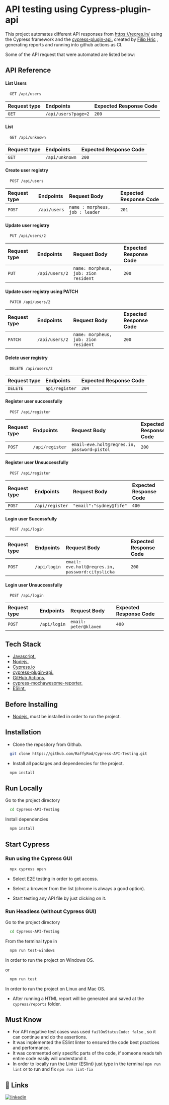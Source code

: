 # API testing using Cypress-plugin-api

This project automates different  API responses from https://reqres.in/ using the Cypress framework and the [cypress-plugin-api.](https://github.com/filiphric/cypress-plugin-api ) created by [Filip Hric](https://github.com/filiphric) , generating reports and running into github actions as CI.

Some of the API request that were automated are listed below:
## API Reference
#### List Users

```http
  GET /api/users
```

|Request type| Endpoints     | Expected Response Code                |
| :-------- | :------- | :------------------------- |
| `GET` | `/api/users?page=2` | `200` |

#### List <Resource>

```http
  GET /api/unknown
```

|Request type| Endpoints     | Expected Response Code                |
| :-------- | :------- | :------------------------- |
| `GET` | `/api/unknown` | `200` |

#### Create user registry

```http
  POST /api/users
```

|Request type| Endpoints  |Request Body   | Expected Response Code                |
| :-------- | :------- | :------------------------- |:------------------------- |
| `POST` | `/api/users` |`name : morpheus, job : leader `| `201` |

#### Update user registry

```http
  PUT /api/users/2
```

|Request type| Endpoints |  Request Body    | Expected Response Code                |
| :-------- | :------- | :------------------------- |:------------------------- |
| `PUT` | `/api/users/2` |`name: morpheus, job: zion resident`| `200` |

#### Update user registry using PATCH

```http
  PATCH /api/users/2
```

|Request type| Endpoints |  Request Body    | Expected Response Code                |
| :-------- | :------- | :------------------------- |:------------------------- |
| `PATCH` | `/api/users/2` |`name: morpheus, job: zion resident`| `200` |

#### Delete user registry

```http
  DELETE /api/users/2
```

|Request type| Endpoints     | Expected Response Code                |
| :-------- | :------- | :------------------------- |
| `DELETE` | `api/register` | `204` |

#### Register user successfully

```http
  POST /api/register
```

|Request type| Endpoints  |Request Body   | Expected Response Code                |
| :-------- | :------- |:------------------------- |:------------------------- |
| `POST` | `/api/register` | `email=eve.holt@reqres.in, password=pistol`|`200` |

#### Register user Unsuccessfully

```http
  POST /api/register
```

|Request type| Endpoints  |Request Body   | Expected Response Code                |
| :-------- | :------- |:------------------------- |:------------------------- |
| `POST` | `/api/register` | `"email":"sydney@fife"`|`400` |

#### Login user Successfully

```http
  POST /api/login
```

|Request type| Endpoints  |Request Body   | Expected Response Code                |
| :-------- | :------- |:------------------------- |:------------------------- |
| `POST` | `/api/login` | `email: eve.holt@reqres.in, password:cityslicka`|`200` |

#### Login user Unsuccessfully

```http
  POST /api/login
```

|Request type| Endpoints  |Request Body   | Expected Response Code                |
| :-------- | :------- |:------------------------- |:------------------------- |
| `POST` | `/api/login` | `email: peter@klaven`|`400`|

## Tech Stack

* [Javascript.](https://developer.mozilla.org/en-US/docs/Learn/Getting_started_with_the_web/JavaScript_basics)
* [Nodejs.](https://nodejs.org/en/about/)
* [Cypress.io](https://docs.cypress.io/guides/overview/why-cypress)
* [cypress-plugin-api.](https://github.com/filiphric/cypress-plugin-api )
* [GitHub Actions.](https://docs.github.com/en/actions)
* [cypress-mochawesome-reporter.](https://www.npmjs.com/package/cypress-mochawesome-reporter)
* [ESlint.](https://eslint.org/docs/latest/user-guide/getting-started)

## Before Installing

* [Nodejs.](https://nodejs.org/en/download/) must be installed in order to run the project.

## Installation

* Clone the repository from Github.

```bash
  git clone https://github.com/RaffyRod/Cypress-API-Testing.git
```

* Install all packages and dependencies for the project.

```bash
  npm install
```

## Run Locally

Go to the project directory

```bash
  cd Cypress-API-Testing
```

Install dependencies

```bash
  npm install
```

## Start Cypress

### Run using the Cypress GUI

```bash
  npx cypress open
```

* Select E2E testing in order to get access.

* Select a browser from the list (chrome is always a good option).

* Start testing any API file by just clicking on it.

### Run Headless  (without Cypress GUI)

Go to the project directory

```bash
  cd Cypress-API-Testing
```

From the terminal type in

```bash
  npm run test-windows
```

In order to run the project on Windows OS.

or

```bash
  npm run test
```

In order to run the project on Linux and Mac OS.

* After running a HTML report will be generated and saved at the  `cypress/reports` folder.

## Must Know

* For API negative test cases was used `failOnStatusCode: false` , so it can continue and do the assertions.
* It was implemented the ESlint linter to ensured the code best practices and performance.
* It was commented only specific parts of the code, if someone reads teh entire code easily will understand it.
* In order to locally run the Linter (ESlint) just type in the terminal `npm run lint` or to run and fix `npm run lint-fix`

## 🔗 Links
[![linkedin](https://img.shields.io/badge/linkedin-0A66C2?style=for-the-badge&logo=linkedin&logoColor=white)](https://www.linkedin.com/in/raffy-a-rodriguez-400552110/)
